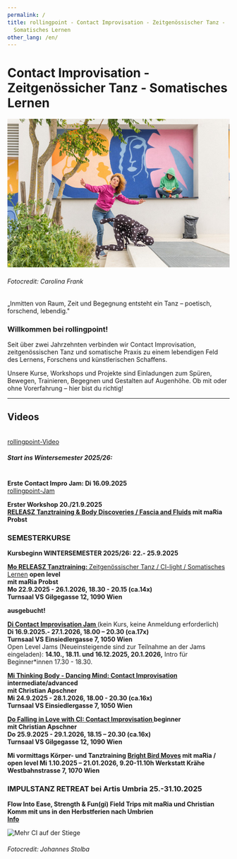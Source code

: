 ```yaml
---
permalink: /
title: rollingpoint - Contact Improvisation - Zeitgenössischer Tanz -
  Somatisches Lernen
other_lang: /en/
---
```

# Contact Improvisation - Zeitgenössicher Tanz - Somatisches Lernen

![Christian, maRia und Maria tanzen und lesen auf einer Stiege](/assets/uploads/rollingpoint2-c-carolina-frank_web-3616-kopie.jpeg "Contact Improvisation")

###### Fotocredit: Carolina Frank

<!--StartFragment-->

„Inmitten von Raum, Zeit und Begegnung entsteht ein Tanz – poetisch, forschend, lebendig."

<!--EndFragment-->

### Willkommen bei rollingpoint!

Seit über zwei Jahrzehnten verbinden wir Contact Improvisation, zeitgenössischen Tanz und somatische Praxis zu einem lebendigen Feld des Lernens, Forschens und künstlerischen Schaffens.

Unsere Kurse, Workshops und Projekte sind Einladungen zum Spüren, Bewegen, Trainieren, Begegnen und Gestalten auf Augenhöhe. 
Ob mit oder ohne Vorerfahrung – hier bist du richtig!

- - -

<!--EndFragment-->

## Videos

<div class="imglink"><a target="_blank" href="https://www.youtube.com/embed/kp3DqzN1Ldo"><img src="/assets/uploads/video_vorschau_rollingpoint.png" alt="" /><div>rollingpoint-Video</div></a></div>

##### **Start ins Wintersemester 2025/26:**

\
**Erste Contact Impro Jam: Di 16.09.2025**\
[rollingpoint-Jam](https://rollingpoint.at/jams)

**Erster Workshop 20./21.9.2025**\
**[RELEASZ Tanztraining & Body Discoveries / Fascia and Fluids](https://rollingpoint.at/ws2025-26#faszien) mit maRia Probst**

### **SEMESTERKURSE**

**Kursbeginn WINTERSEMESTER 2025/26: 22.- 25.9.2025**

**[Mo RELEASZ Tanztraining: ](/releasze)**[Zeitgenössischer Tanz / CI-light / Somatisches Lernen](/releasze) **open level**\
**mit maRia Probst**\
**Mo 22.9.2025 - 26.1.2026, 18.30 - 20.15 (ca.14x)**\
**Turnsaal VS Gilgegasse 12, 1090 Wien**

**ausgebucht!**

**[Di Contact Improvisation Jam ](/jams)**(kein Kurs, keine Anmeldung erforderlich)\
**Di 16.9.2025.- 27.1.2026, 18.00 – 20.30 (ca.17x)**\
**Turnsaal VS Einsiedlergasse 7, 1050 Wien**\
Open Level Jams (Neueinsteigende sind zur Teilnahme an der Jams eingeladen): **14.10., 18.11. und 16.12.2025, 20.1.2026,** Intro für Beginner*innen 17.30 - 18.30.

**[Mi Thinking Body - Dancing Mind: Contact Improvisation ](/contactadv) intermediate/advanced**\
**mit Christian Apschner**\
**Mi 24.9.2025 - 28.1.2026, 18.00 - 20.30 (ca.16x)**\
**Turnsaal VS Einsiedlergasse 7, 1050 Wien**

**[Do Falling in Love with CI: Contact Improvisation ](/contactbeg)beginner**\
**mit Christian Apschner**\
**Do 25.9.2025 - 29.1.2026, 18.15 – 20.30 (ca.16x)**\
**Turnsaal VS Gilgegasse 12, 1090 Wien**

**Mi vormittags Körper- und Tanztraining
[Bright Bird Moves](/Vormittagskurs) mit maRia / open level
Mi 1.10.2025 – 21.01.2026, 9.20-11.10h Werkstatt Krähe Westbahnstrasse 7, 1070 Wien**

### **IMPULSTANZ RETREAT bei Artis Umbria 25.-31.10.2025**

**Flow Into Ease, Strength & Fun(gi) Field Trips mit maRia und Christian**\
**Komm mit uns in den Herbstferien nach Umbrien**\
**[Info](https://www.artisumbria.com/offer/flow)**

![Mehr CI auf der Stiege](/assets/uploads/dsc_1941a.jpg "Mehr CI auf der Stiege")

###### Fotocredit: Johannes Stolba
